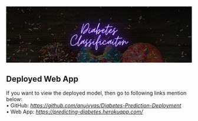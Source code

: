 ![DC](readme-resources/diabetes-banner.png)

## Deployed Web App
If you want to view the deployed model, then go to following links mention below: <br />
• GitHub: _https://github.com/anujvyas/Diabetes-Prediction-Deployment_ <br />
• Web App: _https://predicting-diabetes.herokuapp.com/_

